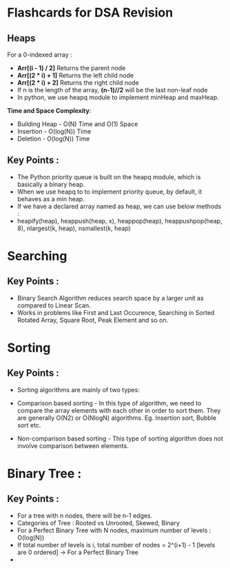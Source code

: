 # Flashcards for DSA Revision 

## Heaps

For a 0-indexed array : 

- **Arr[(i - 1) / 2]**	Returns the parent node
- **Arr[(2 * i) + 1]**	Returns the left child node
- **Arr[(2 * i) + 2]**	Returns the right child node
- If n is the length of the array, **(n-1)//2** will be the last non-leaf node
- In python, we use heapq module to implement minHeap and maxHeap.

**Time and Space Complexity**:
- Building Heap - O(N) Time and O(1) Space
- Insertion - O(log(N)) Time
- Deletion - O(log(N)) Time


## Key Points : 

- The Python priority queue is built on the heapq module, which is basically a binary heap.
- When we use heapq to to implement priority queue, by default, it behaves as a min heap.
- If we have a declared array named as heap, we can use below methods : 
- heapify(heap), heappush(heap, x), heappop(heap), heappushpop(heap, 8), nlargest(k, heap), nsmallest(k, heap)



# Searching 

## Key Points : 
- Binary Search Algorithm reduces search space by a larger unit as compared to Linear Scan.
- Works in problems like First and Last Occurence, Searching in Sorted Rotated Array, Square Root, Peak Element and so on.


# Sorting


## Key Points : 

* Sorting algorithms are mainly of two types:

* Comparison based sorting - In this type of algorithm, we need to compare the array elements with each other in order to sort them. They are generally O(N2) or O(NlogN) algorithms. Eg. Insertion sort, Bubble sort etc.  
* Non-comparison based sorting - This type of sorting algorithm does not involve comparison between elements.


# Binary Tree : 

## Key Points : 
- For a tree with n nodes, there will be n-1 edges.
- Categories of Tree : Rooted vs Unrooted, Skewed, Binary
- For a Perfect Binary Tree with N nodes, maximum number of levels : O(log(N))
- If total number of levels is i, total number of nodes = 2^(i+1) - 1 [levels are 0 ordered] -> For a Perfect Binary Tree
- 

